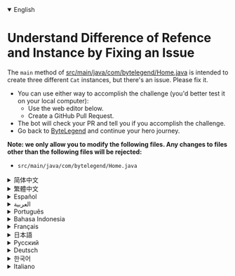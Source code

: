 <details open='true'>
<summary>English</summary>

# Understand Difference of Refence and Instance by Fixing an Issue

The `main` method of [src/main/java/com/bytelegend/Home.java](https://github.com/ByteLegendQuest/java-fix-same-reference/blob/main/src/main/java/com/bytelegend/Home.java) is intended to create three different `Cat` instances,
but there's an issue. Please fix it.

- You can use either way to accomplish the challenge (you'd better test it on your local computer):
  - Use the web editor below.
  - Create a GitHub Pull Request.
- The bot will check your PR and tell you if you accomplish the challenge.
- Go back to [ByteLegend](https://bytelegend.com) and continue your hero journey.


**Note: we only allow you to modify the following files.
Any changes to files other than the following files will be rejected:**

- `src/main/java/com/bytelegend/Home.java`
</details>
<details>
<summary>简体中文</summary>

# 通过修复一个问题来理解对象和<ruby>引用<rt>Reference</rt></ruby>的区别

[src/main/java/com/bytelegend/Home.java](https://github.com/ByteLegendQuest/java-fix-same-reference/blob/main/src/main/java/com/bytelegend/Home.java)中的`main`方法的意图是创建三个不同的`Cat`对象，但是似乎存在一些问题，请修复之。

- 你可以使用任意一种方法完成挑战（最好先在自己的本地电脑上测试通过）：
  - 使用下面的网页编辑器。
  - 创建一个GitHub Pull Request。
- 机器人将会检查你的回答，告诉你是否通过了挑战。
- 回到[字节传说](https://bytelegend.com)，然后继续你的英雄旅程。


**注意：我们只允许您修改以下文件，任何对其他文件的修改都会被拒绝：**

- `src/main/java/com/bytelegend/Home.java`
</details>
<details>
<summary>繁體中文</summary>

<h1>通過解決問題來理解參考與實例的差異</h1><p><a href="https://github.com/ByteLegendQuest/java-fix-same-reference/blob/main/src/main/java/com/bytelegend/Home.java" target="_blank">src/main/java/com/bytelegend/Home.java</a>的<code class="notranslate">main</code>方法旨在創建三個不同的<code class="notranslate">Cat</code>實例，但存在一個問題。請修復它。</p><ul><li>您可以使用任何一種方式來完成挑戰（最好在本地計算機上進行測試）：<ul><li>使用下面的網絡編輯器。</li><li>創建 GitHub 拉取請求。</li></ul></li><li>機器人將檢查您的 PR 並告訴您是否完成了挑戰。</li><li>回到<a href="https://bytelegend.com" target="_blank">ByteLegend</a> ，繼續你的英雄之旅。</li></ul><p><strong>注意：我們只允許您修改以下文件。對以下文件以外的文件的任何更改都將被拒絕：</strong></p><ul><li> <code class="notranslate">src/main/java/com/bytelegend/Home.java</code></li></ul></details>
<details>
<summary>Español</summary>

<h1>Comprender la diferencia de referencia e instancia solucionando un problema</h1><p> El método <code class="notranslate">main</code> <a href="https://github.com/ByteLegendQuest/java-fix-same-reference/blob/main/src/main/java/com/bytelegend/Home.java" target="_blank">de src / main / java / com / bytelegend / Home.java</a> está destinado a crear tres <code class="notranslate">Cat</code> diferentes, pero hay un problema. Por favor, arreglalo.</p><ul><li> Puede usar cualquiera de las dos formas para lograr el desafío (será mejor que lo pruebe en su computadora local):<ul><li> Utilice el editor web a continuación.</li><li> Cree una solicitud de extracción de GitHub.</li></ul></li><li> El bot comprobará tus relaciones públicas y te dirá si logras el desafío.</li><li> Vuelve a <a href="https://bytelegend.com" target="_blank">ByteLegend</a> y continúa tu viaje de héroe.</li></ul><p> <strong>Nota: solo le permitimos modificar los siguientes archivos. Se rechazará cualquier cambio en archivos que no sean los siguientes:</strong></p><ul><li> <code class="notranslate">src/main/java/com/bytelegend/Home.java</code></li></ul></details>
<details>
<summary>العربية</summary>

<h1 style=";text-align:right;direction:rtl">افهم اختلاف المرجع والمثال عن طريق إصلاح مشكلة</h1><p style=";text-align:right;direction:rtl"> تهدف الطريقة <code class="notranslate">main</code> <a href="https://github.com/ByteLegendQuest/java-fix-same-reference/blob/main/src/main/java/com/bytelegend/Home.java" target="_blank">لـ src / main / java / com / bytelegend / Home.java</a> إلى إنشاء ثلاث <code class="notranslate">Cat</code> ، ولكن هناك مشكلة. من فضلك أصلحه.</p><ul style=";text-align:right;direction:rtl"><li style=";text-align:right;direction:rtl"> يمكنك استخدام أي من الطريقتين لإنجاز التحدي (من الأفضل اختباره على جهاز الكمبيوتر المحلي الخاص بك):<ul style=";text-align:right;direction:rtl"><li style=";text-align:right;direction:rtl"> استخدم محرر الويب أدناه.</li><li style=";text-align:right;direction:rtl"> إنشاء طلب سحب على GitHub.</li></ul></li><li style=";text-align:right;direction:rtl"> سيتحقق الروبوت من العلاقات العامة الخاصة بك ويخبرك إذا أنجزت التحدي.</li><li style=";text-align:right;direction:rtl"> ارجع إلى <a href="https://bytelegend.com" target="_blank">ByteLegend وتابع</a> رحلة بطلك.</li></ul><p style=";text-align:right;direction:rtl"> <strong>ملاحظة: نسمح لك فقط بتعديل الملفات التالية. سيتم رفض أي تغييرات يتم إجراؤها على الملفات بخلاف الملفات التالية:</strong></p><ul style=";text-align:right;direction:rtl"><li style=";text-align:right;direction:rtl"> <code class="notranslate">src/main/java/com/bytelegend/Home.java</code></li></ul></details>
<details>
<summary>Português</summary>

<h1>Entenda a diferença de referência e instância corrigindo um problema</h1><p> O método <code class="notranslate">main</code> <a href="https://github.com/ByteLegendQuest/java-fix-same-reference/blob/main/src/main/java/com/bytelegend/Home.java" target="_blank">de src / main / java / com / bytelegend / Home.java</a> destina-se a criar três <code class="notranslate">Cat</code> diferentes, mas há um problema. Por favor, corrija.</p><ul><li> Você pode usar qualquer uma das formas para cumprir o desafio (é melhor testá-lo em seu computador local):<ul><li> Use o editor da web abaixo.</li><li> Crie uma solicitação pull do GitHub.</li></ul></li><li> O bot verificará seu PR e lhe dirá se você cumpriu o desafio.</li><li> Volte para <a href="https://bytelegend.com" target="_blank">ByteLegend</a> e continue sua jornada de herói.</li></ul><p> <strong>Nota: nós apenas permitimos que você modifique os seguintes arquivos. Quaisquer alterações em arquivos que não sejam os seguintes serão rejeitadas:</strong></p><ul><li> <code class="notranslate">src/main/java/com/bytelegend/Home.java</code></li></ul></details>
<details>
<summary>Bahasa Indonesia</summary>

<h1>Memahami Perbedaan Referensi dan Instance dengan Memperbaiki Masalah</h1><p> Metode <code class="notranslate">main</code> <a href="https://github.com/ByteLegendQuest/java-fix-same-reference/blob/main/src/main/java/com/bytelegend/Home.java" target="_blank">dari src/main/java/com/bytelegend/Home.java</a> dimaksudkan untuk membuat tiga <code class="notranslate">Cat</code> berbeda, tetapi ada masalah. Tolong perbaiki.</p><ul><li> Anda dapat menggunakan salah satu cara untuk menyelesaikan tantangan (sebaiknya Anda mengujinya di komputer lokal Anda):<ul><li> Gunakan editor web di bawah ini.</li><li> Buat Permintaan Tarik GitHub.</li></ul></li><li> Bot akan memeriksa PR Anda dan memberi tahu Anda jika Anda menyelesaikan tantangan.</li><li> Kembali ke <a href="https://bytelegend.com" target="_blank">ByteLegend</a> dan lanjutkan perjalanan pahlawan Anda.</li></ul><p> <strong>Catatan: kami hanya mengizinkan Anda untuk mengubah file berikut. Setiap perubahan pada file selain file berikut akan ditolak:</strong></p><ul><li> <code class="notranslate">src/main/java/com/bytelegend/Home.java</code></li></ul></details>
<details>
<summary>Français</summary>

<h1>Comprendre la différence de référence et d&#39;instance en résolvant un problème</h1><p> La méthode <code class="notranslate">main</code> <a href="https://github.com/ByteLegendQuest/java-fix-same-reference/blob/main/src/main/java/com/bytelegend/Home.java" target="_blank">de src/main/java/com/bytelegend/Home.java</a> est destinée à créer trois <code class="notranslate">Cat</code> différentes, mais il y a un problème. Regle-le, s&#39;il te plait.</p><ul><li> Vous pouvez utiliser l&#39;une ou l&#39;autre manière pour relever le défi (vous feriez mieux de le tester sur votre ordinateur local) :<ul><li> Utilisez l&#39;éditeur Web ci-dessous.</li><li> Créez une demande d&#39;extraction GitHub.</li></ul></li><li> Le bot vérifiera votre PR et vous dira si vous réussissez le défi.</li><li> Retournez à <a href="https://bytelegend.com" target="_blank">ByteLegend</a> et continuez votre voyage de héros.</li></ul><p> <strong>Remarque : nous vous permettons uniquement de modifier les fichiers suivants. Toute modification apportée aux fichiers autres que les fichiers suivants sera rejetée :</strong></p><ul><li> <code class="notranslate">src/main/java/com/bytelegend/Home.java</code></li></ul></details>
<details>
<summary>日本語</summary>

<h1>問題を修正して、参照とインスタンスの違いを理解する</h1><p><code class="notranslate">main</code>の方法<a href="https://github.com/ByteLegendQuest/java-fix-same-reference/blob/main/src/main/java/com/bytelegend/Home.java" target="_blank">のsrc /メイン/ javaの/ COM / bytelegend / Home.javaは、</a>三つの異なる作成するために意図された<code class="notranslate">Cat</code>インスタンスを、しかし問題があります。修正してください。</p><ul><li>どちらの方法でもチャレンジを達成できます（ローカルコンピューターでテストすることをお勧めします）。<ul><li>以下のWebエディタを使用してください。</li><li> GitHubプルリクエストを作成します。</li></ul></li><li>ボットはPRをチェックし、チャレンジを達成したかどうかを通知します。</li><li> <a href="https://bytelegend.com" target="_blank">ByteLegendに</a>戻り、ヒーローの旅を続けてください。</li></ul><p><strong>注：変更できるのは次のファイルのみです。次のファイル以外のファイルへの変更は拒否されます。</strong></p><ul><li> <code class="notranslate">src/main/java/com/bytelegend/Home.java</code></li></ul></details>
<details>
<summary>Русский</summary>

<h1>Понять разницу между ссылкой и экземпляром, исправив проблему</h1><p> <code class="notranslate">main</code> метод <a href="https://github.com/ByteLegendQuest/java-fix-same-reference/blob/main/src/main/java/com/bytelegend/Home.java" target="_blank">src / main / java / com / bytelegend / Home.java</a> предназначен для создания трех разных <code class="notranslate">Cat</code> , но есть проблема. Пожалуйста, исправьте.</p><ul><li> Вы можете использовать любой способ решения задачи (лучше протестируйте его на своем локальном компьютере):<ul><li> Воспользуйтесь веб-редактором ниже.</li><li> Создайте запрос на извлечение GitHub.</li></ul></li><li> Бот проверит ваш PR и скажет, справитесь ли вы с задачей.</li><li> Вернитесь в <a href="https://bytelegend.com" target="_blank">ByteLegend</a> и продолжите свой путь героя.</li></ul><p> <strong>Примечание: мы разрешаем вам изменять только следующие файлы. Любые изменения в файлах, кроме следующих, будут отклонены:</strong></p><ul><li> <code class="notranslate">src/main/java/com/bytelegend/Home.java</code></li></ul></details>
<details>
<summary>Deutsch</summary>

<h1>Verstehen Sie den Unterschied von Referenz und Instanz, indem Sie ein Problem beheben</h1><p> Das <code class="notranslate">main</code> von <a href="https://github.com/ByteLegendQuest/java-fix-same-reference/blob/main/src/main/java/com/bytelegend/Home.java" target="_blank">src / main / java / com / bytelegend / Home.java</a> soll drei verschiedene erstellen <code class="notranslate">Cat</code> Instanzen, aber es gibt ein Problem. Bitte repariere es.</p><ul><li> Sie können die Herausforderung auf beide Arten meistern (am besten testen Sie sie auf Ihrem lokalen Computer):<ul><li> Verwenden Sie den untenstehenden Web-Editor.</li><li> Erstellen Sie eine GitHub-Pull-Anfrage.</li></ul></li><li> Der Bot überprüft Ihre PR und teilt Ihnen mit, ob Sie die Herausforderung meistern.</li><li> Gehen Sie zurück zu <a href="https://bytelegend.com" target="_blank">ByteLegend</a> und setzen Sie Ihre Heldenreise fort.</li></ul><p> <strong>Hinweis: Wir erlauben Ihnen nur, die folgenden Dateien zu ändern. Alle Änderungen an Dateien, die nicht die folgenden Dateien sind, werden abgelehnt:</strong></p><ul><li> <code class="notranslate">src/main/java/com/bytelegend/Home.java</code></li></ul></details>
<details>
<summary>한국어</summary>

<h1>문제 수정을 통한 참조와 인스턴스의 차이점 이해</h1><p> <a href="https://github.com/ByteLegendQuest/java-fix-same-reference/blob/main/src/main/java/com/bytelegend/Home.java" target="_blank">src/main/java/com/bytelegend/Home.java</a> 의 <code class="notranslate">main</code> 메소드는 <code class="notranslate">Cat</code> 인스턴스를 생성하기 위한 것이지만 문제가 있습니다. 수정하세요.</p><ul><li> 두 가지 방법 중 하나를 사용하여 도전 과제를 수행할 수 있습니다(로컬 컴퓨터에서 테스트하는 것이 좋습니다).<ul><li> 아래 웹 편집기를 사용하십시오.</li><li> GitHub 풀 요청을 만듭니다.</li></ul></li><li> 봇은 PR을 확인하고 도전 과제를 달성했는지 알려줍니다.</li><li> <a href="https://bytelegend.com" target="_blank">ByteLegend로</a> 돌아가 영웅 여정을 계속하세요.</li></ul><p> <strong>참고: 다음 파일만 수정할 수 있습니다. 다음 파일 이외의 파일에 대한 모든 변경 사항은 거부됩니다.</strong></p><ul><li> <code class="notranslate">src/main/java/com/bytelegend/Home.java</code></li></ul></details>
<details>
<summary>Italiano</summary>

<h1>Comprendi la differenza tra riferimento e istanza risolvendo un problema</h1><p> Il metodo <code class="notranslate">main</code> <a href="https://github.com/ByteLegendQuest/java-fix-same-reference/blob/main/src/main/java/com/bytelegend/Home.java" target="_blank">di src/main/java/com/bytelegend/Home.java ha lo</a> scopo di creare tre diverse <code class="notranslate">Cat</code> , ma c&#39;è un problema. Per favore aggiustalo.</p><ul><li> Puoi utilizzare entrambi i modi per completare la sfida (farai meglio a testarlo sul tuo computer locale):<ul><li> Usa l&#39;editor web qui sotto.</li><li> Crea una richiesta pull GitHub.</li></ul></li><li> Il bot controllerà il tuo PR e ti dirà se hai portato a termine la sfida.</li><li> Torna su <a href="https://bytelegend.com" target="_blank">ByteLegend</a> e continua il tuo viaggio da eroe.</li></ul><p> <strong>Nota: ti permettiamo di modificare solo i seguenti file. Qualsiasi modifica ai file diversi dai seguenti file verrà rifiutata:</strong></p><ul><li> <code class="notranslate">src/main/java/com/bytelegend/Home.java</code></li></ul></details>